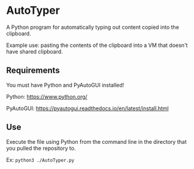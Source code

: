# AutoTyper
A Python program for automatically typing out content copied into the clipboard.

Example use: pasting the contents of the clipboard into a VM that doesn't have shared clipboard.

## Requirements
You must have Python and PyAutoGUI installed!

Python: https://www.python.org/

PyAutoGUI: https://pyautogui.readthedocs.io/en/latest/install.html

## Use
Execute the file using Python from the command line in the directory that you pulled the repository to.

Ex: `python3 ./AutoTyper.py`
